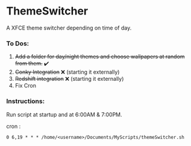 # ThemeSwitcher
A XFCE theme switcher depending on time of day.

### To Dos:

1. ~~Add a folder for day/night themes and choose wallpapers at random from them.~~ ✔️
2. ~~Conky Integration~~ ❌ (starting it externally)
3. ~~Redshift integration~~ ❌ (starting it externally)
4. Fix Cron 

### Instructions:

Run script at startup and at 6:00AM & 7:00PM.

cron : 
```
0 6,19 * * * /home/<username>/Documents/MyScripts/themeSwitcher.sh 
```
